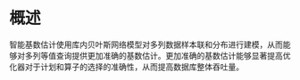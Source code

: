 # 概述

智能基数估计使用库内贝叶斯网络模型对多列数据样本联和分布进行建模，从而能够对多列等值查询提供更加准确的基数估计。更加准确的基数估计能够显著提高优化器对于计划和算子的选择的准确性，从而提高数据库整体吞吐量。
